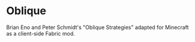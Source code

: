 # Oblique

Brian Eno and Peter Schmidt's "Oblique Strategies" adapted for Minecraft as a client-side Fabric mod.
